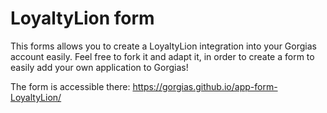 # LoyaltyLion form

This forms allows you to create a LoyaltyLion integration into your Gorgias account easily. Feel free to fork it and adapt it, in order to create a form to easily add your own application to Gorgias!

The form is accessible there: https://gorgias.github.io/app-form-LoyaltyLion/
